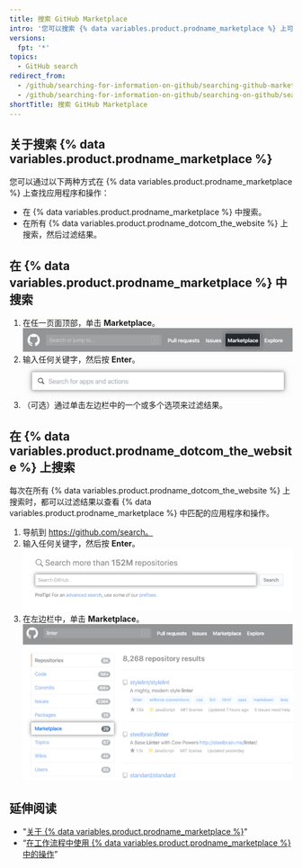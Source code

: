 ```yaml
---
title: 搜索 GitHub Marketplace
intro: '您可以搜索 {% data variables.product.prodname_marketplace %} 上可用的应用程序和操作。'
versions:
  fpt: '*'
topics:
  - GitHub search
redirect_from:
  - /github/searching-for-information-on-github/searching-github-marketplace
  - /github/searching-for-information-on-github/searching-on-github/searching-github-marketplace
shortTitle: 搜索 GitHub Marketplace
---
```


## 关于搜索 {% data variables.product.prodname_marketplace %}

您可以通过以下两种方式在 {% data variables.product.prodname_marketplace %} 上查找应用程序和操作：

- 在 {% data variables.product.prodname_marketplace %} 中搜索。
- 在所有 {% data variables.product.prodname_dotcom_the_website %} 上搜索，然后过滤结果。

## 在 {% data variables.product.prodname_marketplace %} 中搜索

1. 在任一页面顶部，单击 **Marketplace**。 ![Marketplace 链接](/assets/images/help/search/marketplace-link.png)
2. 输入任何关键字，然后按 **Enter**。 ![搜索 {% data variables.product.prodname_marketplace %} 上的语法检查](/assets/images/help/search/marketplace-apps-and-actions-search-field.png)
3. （可选）通过单击左边栏中的一个或多个选项来过滤结果。

## 在 {% data variables.product.prodname_dotcom_the_website %} 上搜索

每次在所有 {% data variables.product.prodname_dotcom_the_website %} 上搜索时，都可以过滤结果以查看 {% data variables.product.prodname_marketplace %} 中匹配的应用程序和操作。

1. 导航到 https://github.com/search。
2. 输入任何关键字，然后按 **Enter**。 ![搜索字段](/assets/images/help/search/search-field.png)
3. 在左边栏中，单击 **Marketplace**。 ![Marketplace 侧菜单选项突出显示的语法检查搜索结果](/assets/images/help/search/marketplace-left-side-navigation.png)

## 延伸阅读

- "[关于 {% data variables.product.prodname_marketplace %}](/github/customizing-your-github-workflow/about-github-marketplace)"
- “[在工作流程中使用 {% data variables.product.prodname_marketplace %} 中的操作](/actions/automating-your-workflow-with-github-actions/using-actions-from-github-marketplace-in-your-workflow)”
